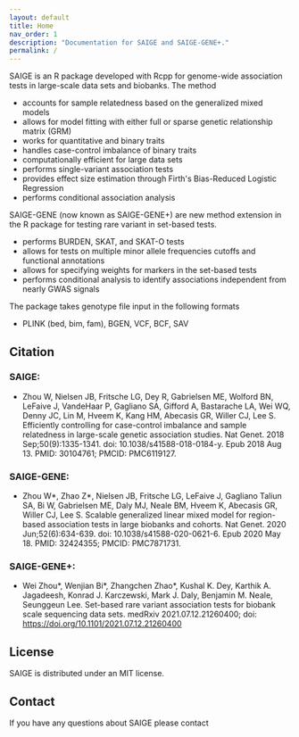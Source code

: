 ```yaml
---
layout: default
title: Home
nav_order: 1
description: "Documentation for SAIGE and SAIGE-GENE+."
permalink: /
---
```


SAIGE is an R package developed with Rcpp for genome-wide association tests in large-scale data sets and biobanks. The method

- accounts for sample relatedness based on the generalized mixed models
- allows for model fitting with either full or sparse genetic relationship matrix (GRM)
- works for quantitative and binary traits
- handles case-control imbalance of binary traits
- computationally efficient for large data sets
- performs single-variant association tests
- provides effect size estimation through Firth's Bias-Reduced Logistic Regression
- performs conditional association analysis

SAIGE-GENE (now known as SAIGE-GENE+) are new method extension in the R package for testing rare variant in set-based tests.
- performs BURDEN, SKAT, and SKAT-O tests
- allows for tests on multiple minor allele frequencies cutoffs and functional annotations
- allows for specifying weights for markers in the set-based tests
- performs conditional analysis to identify associations independent from nearly GWAS signals


The package takes genotype file input in the following formats
- PLINK (bed, bim, fam), BGEN, VCF, BCF, SAV

## Citation

### SAIGE:
- Zhou W, Nielsen JB, Fritsche LG, Dey R, Gabrielsen ME, Wolford BN, LeFaive J, VandeHaar P, Gagliano SA, Gifford A, Bastarache LA, Wei WQ, Denny JC, Lin M, Hveem K, Kang HM, Abecasis GR, Willer CJ, Lee S. Efficiently controlling for case-control imbalance and sample relatedness in large-scale genetic association studies. Nat Genet. 2018 Sep;50(9):1335-1341. doi: 10.1038/s41588-018-0184-y. Epub 2018 Aug 13. PMID: 30104761; PMCID: PMC6119127.

### SAIGE-GENE:
- Zhou W\*, Zhao Z\*, Nielsen JB, Fritsche LG, LeFaive J, Gagliano Taliun SA, Bi W, Gabrielsen ME, Daly MJ, Neale BM, Hveem K, Abecasis GR, Willer CJ, Lee S. Scalable generalized linear mixed model for region-based association tests in large biobanks and cohorts. Nat Genet. 2020 Jun;52(6):634-639. doi: 10.1038/s41588-020-0621-6. Epub 2020 May 18. PMID: 32424355; PMCID: PMC7871731.

### SAIGE-GENE+:
- Wei Zhou\*, Wenjian Bi\*, Zhangchen Zhao\*, Kushal K. Dey, Karthik A. Jagadeesh, Konrad J. Karczewski, Mark J. Daly, Benjamin M. Neale, Seunggeun Lee. Set-based rare variant association tests for biobank scale sequencing data sets. medRxiv 2021.07.12.21260400; doi: https://doi.org/10.1101/2021.07.12.21260400 

## License
SAIGE is distributed under an MIT license.


## Contact
If you have any questions about SAIGE please contact
